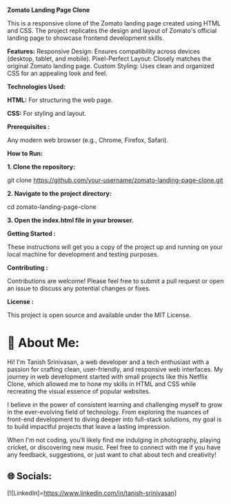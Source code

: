 **Zomato Landing Page Clone**

This is a responsive clone of the Zomato landing page created using HTML and CSS. The project replicates the design and layout of Zomato's official landing page to showcase frontend development skills.


**Features:**
Responsive Design: Ensures compatibility across devices (desktop, tablet, and mobile).
Pixel-Perfect Layout: Closely matches the original Zomato landing page.
Custom Styling: Uses clean and organized CSS for an appealing look and feel.


**Technologies Used:**

**HTML:** For structuring the web page.

**CSS:** For styling and layout.


**Prerequisites :**

Any modern web browser (e.g., Chrome, Firefox, Safari).


**How to Run:**

**1. Clone the repository:**

git clone https://github.com/your-username/zomato-landing-page-clone.git  

**2. Navigate to the project directory:**

cd zomato-landing-page-clone  

**3. Open the index.html file in your browser.**


**Getting Started :**

These instructions will get you a copy of the project up and running on your local machine for development and testing purposes.


**Contributing :**

Contributions are welcome! Please feel free to submit a pull request or open an issue to discuss any potential changes or fixes.

**License :**

This project is open source and available under the MIT License.

# 💫 About Me:
Hi! I'm Tanish Srinivasan, a web developer and a tech enthusiast with a passion for crafting clean, user-friendly, and responsive web interfaces. My journey in web development started with small projects like this Netflix Clone, which allowed me to hone my skills in HTML and CSS while recreating the visual essence of popular websites.

I believe in the power of consistent learning and challenging myself to grow in the ever-evolving field of technology. From exploring the nuances of front-end development to diving deeper into full-stack solutions, my goal is to build impactful projects that leave a lasting impression.

When I'm not coding, you’ll likely find me indulging in photography, playing cricket, or discovering new music. Feel free to connect with me if you have any feedback, suggestions, or just want to chat about tech and creativity!


## 🌐 Socials:
[![LinkedIn]=https://www.linkedin.com/in/tanish-srinivasan]  


